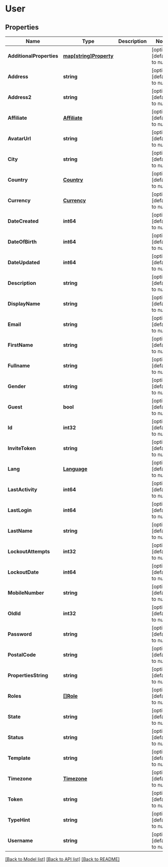 # User

## Properties
Name | Type | Description | Notes
------------ | ------------- | ------------- | -------------
**AdditionalProperties** | [**map[string]Property**](Property.md) |  | [optional] [default to null]
**Address** | **string** |  | [optional] [default to null]
**Address2** | **string** |  | [optional] [default to null]
**Affiliate** | [**Affiliate**](Affiliate.md) |  | [optional] [default to null]
**AvatarUrl** | **string** |  | [optional] [default to null]
**City** | **string** |  | [optional] [default to null]
**Country** | [**Country**](Country.md) |  | [optional] [default to null]
**Currency** | [**Currency**](Currency.md) |  | [optional] [default to null]
**DateCreated** | **int64** |  | [optional] [default to null]
**DateOfBirth** | **int64** |  | [optional] [default to null]
**DateUpdated** | **int64** |  | [optional] [default to null]
**Description** | **string** |  | [optional] [default to null]
**DisplayName** | **string** |  | [optional] [default to null]
**Email** | **string** |  | [optional] [default to null]
**FirstName** | **string** |  | [optional] [default to null]
**Fullname** | **string** |  | [optional] [default to null]
**Gender** | **string** |  | [optional] [default to null]
**Guest** | **bool** |  | [optional] [default to null]
**Id** | **int32** |  | [optional] [default to null]
**InviteToken** | **string** |  | [optional] [default to null]
**Lang** | [**Language**](Language.md) |  | [optional] [default to null]
**LastActivity** | **int64** |  | [optional] [default to null]
**LastLogin** | **int64** |  | [optional] [default to null]
**LastName** | **string** |  | [optional] [default to null]
**LockoutAttempts** | **int32** |  | [optional] [default to null]
**LockoutDate** | **int64** |  | [optional] [default to null]
**MobileNumber** | **string** |  | [optional] [default to null]
**OldId** | **int32** |  | [optional] [default to null]
**Password** | **string** |  | [optional] [default to null]
**PostalCode** | **string** |  | [optional] [default to null]
**PropertiesString** | **string** |  | [optional] [default to null]
**Roles** | [**[]Role**](Role.md) |  | [optional] [default to null]
**State** | **string** |  | [optional] [default to null]
**Status** | **string** |  | [optional] [default to null]
**Template** | **string** |  | [optional] [default to null]
**Timezone** | [**Timezone**](Timezone.md) |  | [optional] [default to null]
**Token** | **string** |  | [optional] [default to null]
**TypeHint** | **string** |  | [optional] [default to null]
**Username** | **string** |  | [optional] [default to null]

[[Back to Model list]](../README.md#documentation-for-models) [[Back to API list]](../README.md#documentation-for-api-endpoints) [[Back to README]](../README.md)


